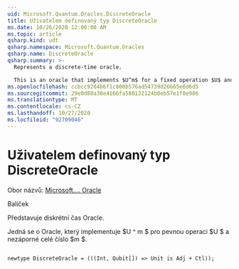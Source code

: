 ```yaml
---
uid: Microsoft.Quantum.Oracles.DiscreteOracle
title: Uživatelem definovaný typ DiscreteOracle
ms.date: 10/26/2020 12:00:00 AM
ms.topic: article
qsharp.kind: udt
qsharp.namespace: Microsoft.Quantum.Oracles
qsharp.name: DiscreteOracle
qsharp.summary: >-
  Represents a discrete-time oracle.

  This is an oracle that implements $U^m$ for a fixed operation $U$ and a non-negative integer $m$.
ms.openlocfilehash: ccbcc92d4b6f1c800b576ad54739d26665e6d6d5
ms.sourcegitcommit: 29e0d88a30e4166fa580132124b0eb57e1f0e986
ms.translationtype: MT
ms.contentlocale: cs-CZ
ms.lasthandoff: 10/27/2020
ms.locfileid: "92709046"
---
```

# <a name="discreteoracle-user-defined-type"></a>Uživatelem definovaný typ DiscreteOracle

Obor názvů: [Microsoft.... Oracle](xref:Microsoft.Quantum.Oracles)

Balíček [](https://nuget.org/packages/)


Představuje diskrétní čas Oracle.

Jedná se o Oracle, který implementuje $U ^ m $ pro pevnou operaci $U $ a nezáporné celé číslo $m $.

```qsharp

newtype DiscreteOracle = (((Int, Qubit[]) => Unit is Adj + Ctl));
```

